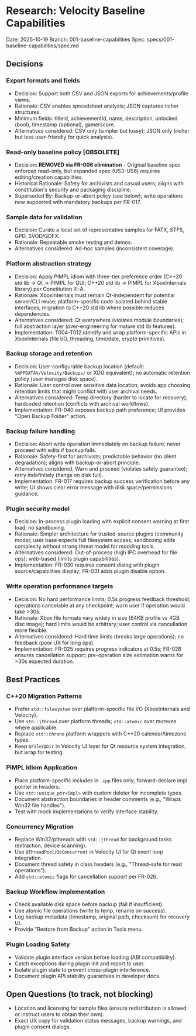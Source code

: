 # Research: Velocity Baseline Capabilities

Date: 2025-10-19
Branch: 001-baseline-capabilities
Spec: specs/001-baseline-capabilities/spec.md

## Decisions

### Export formats and fields
- Decision: Support both CSV and JSON exports for achievements/profile views.
- Rationale: CSV enables spreadsheet analysis; JSON captures richer structures.
- Minimum fields: titleId, achievementId, name, description, unlocked (bool), timestamp (optional), gamerscore.
- Alternatives considered: CSV only (simpler but lossy); JSON only (richer but less user-friendly for quick analysis).

### Read-only baseline policy [OBSOLETE]
- Decision: **REMOVED via FR-006 elimination** - Original baseline spec enforced read-only, but expanded spec (US3-US6) requires editing/creation capabilities.
- Historical Rationale: Safety for archivists and casual users; aligns with constitution's security and packaging discipline.
- Superseded By: Backup-or-abort policy (see below); write operations now supported with mandatory backups per FR-017.

### Sample data for validation
- Decision: Curate a local set of representative samples for FATX, STFS, GPD, SVOD/GDFX.
- Rationale: Repeatable smoke testing and demos.
- Alternatives considered: Ad-hoc samples (inconsistent coverage).

### Platform abstraction strategy
- Decision: Apply PIMPL idiom with three-tier preference order (C++20 std lib → Qt → PIMPL for GUI; C++20 std lib → PIMPL for XboxInternals library) per Constitution III-A.
- Rationale: XboxInternals must remain Qt-independent for potential server/CLI reuse; platform-specific code isolated behind stable interfaces; migration to C++20 std lib where possible reduces dependencies.
- Alternatives considered: Qt everywhere (violates module boundaries); full abstraction layer (over-engineering for mature std lib features).
- Implementation: T004-T012 identify and wrap platform-specific APIs in XboxInternals (file I/O, threading, time/date, crypto primitives).

### Backup storage and retention
- Decision: User-configurable backup location (default: `%APPDATA%/Velocity/Backups/` or XDG equivalent); no automatic retention policy (user manages disk space).
- Rationale: User control over sensitive data location; avoids app choosing retention limits that might conflict with user archival needs.
- Alternatives considered: Temp directory (harder to locate for recovery); hardcoded retention (conflicts with archival workflows).
- Implementation: FR-040 exposes backup path preference; UI provides "Open Backup Folder" action.

### Backup failure handling
- Decision: Abort write operation immediately on backup failure; never proceed with edits if backup fails.
- Rationale: Safety-first for archivists; predictable behavior (no silent degradation); aligns with backup-or-abort principle.
- Alternatives considered: Warn and proceed (violates safety guarantee); retry indefinitely (hangs on disk full).
- Implementation: FR-017 requires backup success verification before any write; UI shows clear error message with disk space/permissions guidance.

### Plugin security model
- Decision: In-process plugin loading with explicit consent warning at first load; no sandboxing.
- Rationale: Simpler architecture for trusted-source plugins (community mods); user base expects full filesystem access; sandboxing adds complexity without strong threat model for modding tools.
- Alternatives considered: Out-of-process (high IPC overhead for file ops); web-based (limits plugin capabilities).
- Implementation: FR-030 requires consent dialog with plugin source/capabilities display; FR-031 adds plugin disable option.

### Write operation performance targets
- Decision: No hard performance limits; 0.5s progress feedback threshold; operations cancelable at any checkpoint; warn user if operation would take >30s.
- Rationale: Xbox file formats vary widely in size (64KB profile vs 4GB disc image); hard limits would be arbitrary; user control via cancellation more flexible.
- Alternatives considered: Hard time limits (breaks large operations); no feedback (poor UX for long ops).
- Implementation: FR-025 requires progress indicators at 0.5s; FR-026 ensures cancellation support; pre-operation size estimation warns for >30s expected duration.

## Best Practices

### C++20 Migration Patterns
- Prefer `std::filesystem` over platform-specific file I/O (XboxInternals and Velocity).
- Use `std::jthread` over platform threads; `std::atomic` over mutexes where applicable.
- Replace `std::chrono` platform wrappers with C++20 calendar/timezone types.
- Keep `QFile`/`QDir` in Velocity UI layer for Qt resource system integration, but wrap for testing.

### PIMPL Idiom Application
- Place platform-specific includes in `.cpp` files only; forward-declare impl pointer in headers.
- Use `std::unique_ptr<Impl>` with custom deleter for incomplete types.
- Document abstraction boundaries in header comments (e.g., "Wraps Win32 file handles").
- Test with mock implementations to verify interface stability.

### Concurrency Migration
- Replace Win32/pthreads with `std::jthread` for background tasks (extraction, device scanning).
- Use `QThreadPool`/`QtConcurrent` in Velocity UI for Qt event loop integration.
- Document thread safety in class headers (e.g., "Thread-safe for read operations").
- Add `std::atomic` flags for cancellation support per FR-026.

### Backup Workflow Implementation
- Check available disk space before backup (fail if insufficient).
- Use atomic file operations (write to temp, rename on success).
- Log backup metadata (timestamp, original path, checksum) for recovery UI.
- Provide "Restore from Backup" action in Tools menu.

### Plugin Loading Safety
- Validate plugin interface version before loading (ABI compatibility).
- Catch exceptions during plugin init and report to user.
- Isolate plugin state to prevent cross-plugin interference.
- Document plugin API stability guarantees in developer docs.

## Open Questions (to track, not blocking)
- Location and licensing for sample files (ensure redistribution is allowed or instruct users to obtain their own).
- Exact UX copy for validation status messages, backup warnings, and plugin consent dialogs.

